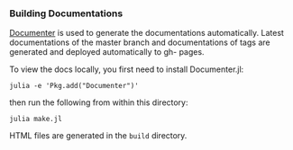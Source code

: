 ### Building Documentations

[Documenter](https://github.com/JuliaDocs/Documenter.jl) is used to generate
the documentations automatically. Latest documentations of the master branch
and documentations of tags are generated and deployed automatically to gh-
pages.


To view the docs locally, you first need to install Documenter.jl:

    julia -e 'Pkg.add("Documenter")'

then run the following from within this directory:

    julia make.jl

HTML files are generated in the `build` directory.
